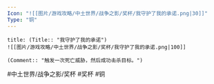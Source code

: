 ```yaml
---
Icon: "![[图片/游戏攻略/中土世界/战争之影/奖杯/我守护了我的承诺.png|30]]"
Type: "铜"
---
```

```ad-common-bronze-trophy
title: (Title:: "我守护了我的承诺")
![[图片/游戏攻略/中土世界/战争之影/奖杯/我守护了我的承诺.png|100]]

(Comment:: "触发一次死亡威胁，然后成功击杀目标。")
```

#中土世界/战争之影/奖杯 #奖杯 #铜
